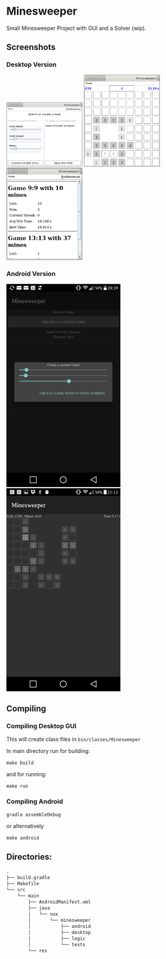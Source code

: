 # Minesweeper

Small Minesweeper Project with GUI and a Solver (wip).

## Screenshots

### Desktop Version
[<img src="screenshots/Create_Or_Select.png" width="200">](screenshots/Create_Or_Select.png)
[<img src="screenshots/Current_Game.png" width="200">](screenshots/Current_Game.png)
[<img src="screenshots/Statistics.png" width="200">](screenshots/Statistics.png)

### Android Version
[<img src="screenshots/Android--Select_Game.png" width="300">](artwork/screenshots/drawer.png)
[<img src="screenshots/Android--Current_Game.png" width="300">](screenshots/Android--Current_Game.png)


## Compiling

### Compiling Desktop GUI
This will create class files in `bin/classes/Minesweeper`

In main directory run for building:
```
make build
```

and for running:
```
make run
```

### Compiling Android

```
gradle assembleDebug
```

or alternatively
```
make android
```



## Directories:
```
.
├── build.gradle
├── Makefile
└── src
    └── main
        ├── AndroidManifest.xml
        ├── java
        │   └── nox
        │       └── minesweeper
        │           ├── android
        │           ├── desktop
        │           ├── logic
        │           └── tests
        └── res
```
